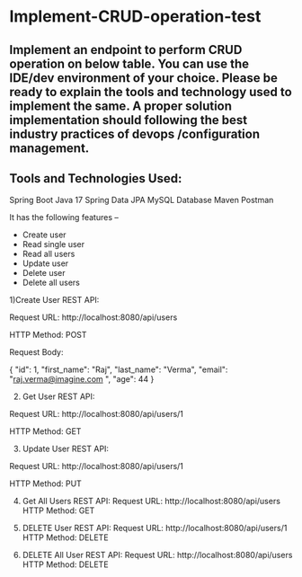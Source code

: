 # Implement-CRUD-operation-test

## Implement an endpoint to perform CRUD operation on below table. You can use the IDE/dev environment of your choice. Please be ready to explain the tools and technology used to implement the same.  A proper solution implementation should following the best industry practices of devops /configuration management. 

## Tools and Technologies Used:
Spring Boot
Java 17
Spring Data JPA
MySQL Database
Maven
Postman
 


It has the following features –

- Create user
- Read single user
- Read all users
- Update user
- Delete user
- Delete all users


1)Create User REST API:

Request URL: http://localhost:8080/api/users

HTTP Method: POST

Request Body:

{
    "id": 1,
    "first_name": "Raj",
    "last_name": "Verma",
    "email": "raj.verma@imagine.com ",
    "age": 44
}

2) Get User REST API:

Request URL: http://localhost:8080/api/users/1

HTTP Method: GET

3) Update User REST API:

Request URL: http://localhost:8080/api/users/1

HTTP Method: PUT

4) Get All Users REST API:
Request URL: http://localhost:8080/api/users
HTTP Method: GET

5) DELETE User REST API:
Request URL: http://localhost:8080/api/users/1
HTTP Method: DELETE

6) DELETE All User REST API:
Request URL: http://localhost:8080/api/users
HTTP Method: DELETE
